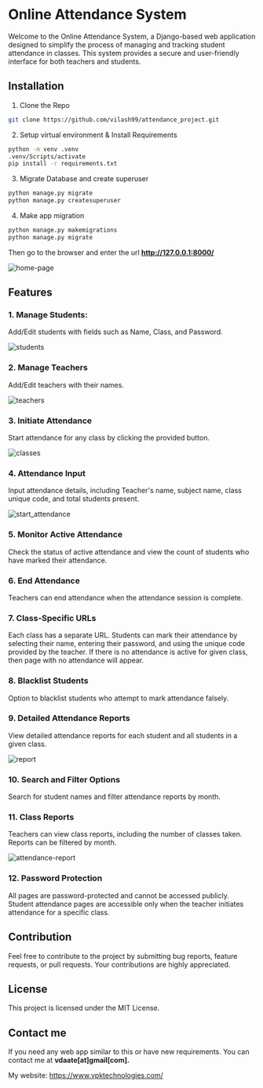 # Online Attendance System

Welcome to the Online Attendance System, a Django-based web application designed to simplify the process of managing and tracking student attendance in classes. This system provides a secure and user-friendly interface for both teachers and students.

## Installation
1. Clone the Repo
```bash
git clone https://github.com/vilash99/attendance_project.git
```
2. Setup virtual environment & Install Requirements

```bash
python -m venv .venv
.venv/Scripts/activate
pip install -r requirements.txt
```
3. Migrate Database and create superuser

```bash
python manage.py migrate
python manage.py createsuperuser
```
4. Make app migration
```bash
python manage.py makemigrations
python manage.py migrate
```
Then go to the browser and enter the url **http://127.0.0.1:8000/**

![home-page](screenshots/homepage.jpg)

## Features

### 1. Manage Students:
Add/Edit students with fields such as Name, Class, and Password.

![students](screenshots/students.png)

### 2. Manage Teachers
Add/Edit teachers with their names.

![teachers](screenshots/teachers.png)

### 3. Initiate Attendance
Start attendance for any class by clicking the provided button.

![classes](screenshots/classes.png)

###  4. Attendance Input
Input attendance details, including Teacher's name, subject name, class unique code, and total students present.

![start_attendance](screenshots/start_attendance.png)

### 5. Monitor Active Attendance
Check the status of active attendance and view the count of students who have marked their attendance.

### 6. End Attendance
Teachers can end attendance when the attendance session is complete.

### 7. Class-Specific URLs
Each class has a separate URL. Students can mark their attendance by selecting their name, entering their password, and using the unique code provided by the teacher. If there is no attendance is active for given class, then page with no attendance will appear.

### 8. Blacklist Students
Option to blacklist students who attempt to mark attendance falsely.

### 9. Detailed Attendance Reports
View detailed attendance reports for each student and all students in a given class.

![report](screenshots/report.png)

### 10. Search and Filter Options
Search for student names and filter attendance reports by month.

### 11. Class Reports
Teachers can view class reports, including the number of classes taken. Reports can be filtered by month.

![attendance-report](screenshots/attendance-report.png)

### 12. Password Protection
All pages are password-protected and cannot be accessed publicly. Student attendance pages are accessible only when the teacher initiates attendance for a specific class.

## Contribution
Feel free to contribute to the project by submitting bug reports, feature requests, or pull requests. Your contributions are highly appreciated.

## License
This project is licensed under the MIT License.

## Contact me
If you need any web app similar to this or have new requirements. You can contact me at **vdaate[at]gmail[com].**

My website: https://www.vpktechnologies.com/